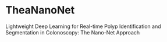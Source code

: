 # TheaNanoNet
 Lightweight Deep Learning for Real-time Polyp Identification and Segmentation in Colonoscopy:  The Nano-Net Approach
